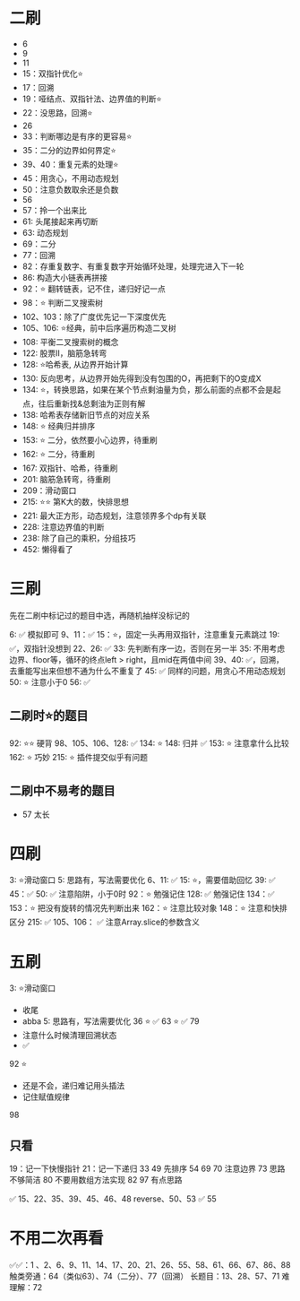 # 二刷

- 6 
- 9
- 11
- 15：双指针优化⭐️
- 17：回溯
- 19：哑结点、双指针法、边界值的判断⭐️
- 22：没思路，回溯⭐️
- 26 
- 33：判断哪边是有序的更容易⭐️
- 35：二分的边界如何界定⭐️
- 39、40：重复元素的处理⭐️
- 45：用贪心，不用动态规划
- 50：注意负数取余还是负数
- 56
- 57：拎一个出来比
- 61: 头尾接起来再切断
- 63: 动态规划
- 69：二分
- 77：回溯
- 82：存重复数字、有重复数字开始循环处理，处理完进入下一轮
- 86: 构造大小链表再拼接
- 92：⭐️ 翻转链表，记不住，递归好记一点
- 98：⭐️ 判断二叉搜索树
- 102、103：除了广度优先记一下深度优先
- 105、106: ⭐️经典，前中后序遍历构造二叉树
- 108: 平衡二叉搜索树的概念
- 122: 股票II，脑筋急转弯
- 128: ⭐️哈希表, 从边界开始计算
- 130: 反向思考，从边界开始先得到没有包围的O，再把剩下的O变成X
- 134: ⭐️，转换思路，如果在某个节点剩油量为负，那么前面的点都不会是起点，往后重新找&总剩油为正则有解
- 138: 哈希表存储新旧节点的对应关系
- 148: ⭐️ 经典归并排序
- 153: ⭐️ 二分，依然要小心边界，待重刷
- 162: ⭐️ 二分，待重刷
- 167: 双指针、哈希，待重刷
- 201: 脑筋急转弯，待重刷
- 209：滑动窗口
- 215: ⭐️⭐️ 第K大的数，快排思想
- 221: 最大正方形，动态规划，注意领界多个dp有关联
- 228: 注意边界值的判断
- 238: 除了自己的乘积，分组技巧
- 452: 懒得看了

# 三刷

先在二刷中标记过的题目中选，再随机抽样没标记的

6: ✅ 模拟即可
9、11：✅
15：⭐️，固定一头再用双指针，注意重复元素跳过
19: ✅，双指针没想到
22、26: ✅
33: 先判断有序一边，否则在另一半
35: 不用考虑边界、floor等，循环的终点left > right，且mid在两值中间
 39、40: ✅，回溯，去重能写出来但想不通为什么不重复了
45: ✅ 同样的问题，用贪心不用动态规划
50: ⭐️ 注意小于0
56: ✅

## 二刷时⭐️的题目

92: ⭐️⭐️ 硬背
98、105、106、128: ✅
134: ⭐️
148: 归并 ✅
153: ⭐️ 注意拿什么比较
162: ⭐️ 巧妙
215: ⭐️ 插件提交似乎有问题

## 二刷中不易考的题目

- 57 太长

# 四刷

3: ⭐️滑动窗口 
5: 思路有，写法需要优化
6、11: ✅
15: ⭐️，需要借助回忆
39: ✅
45：✅
50: ✅ 注意陷阱，小于0时
92：⭐️ 勉强记住
128: ✅ 勉强记住
134：✅
153：⭐️ 把没有旋转的情况先判断出来
162：⭐️ 注意比较对象
148：⭐️ 注意和快排区分
215: ✅
105、106： ✅ 注意Array.slice的参数含义


# 五刷

3: ⭐️滑动窗口 
  - 收尾
  - abba
5: 思路有，写法需要优化
36 ⭐️ ✅
63 ⭐️ ✅
79 
 - 注意什么时候清理回溯状态
 - ✅

92 ⭐️ 
  - 还是不会，递归难记用头插法
  - 记住赋值规律

98 


## 只看

19：记一下快慢指针
21：记一下递归
33
49 先排序
54 
69 
70 注意边界
73 思路不够简洁
80 不要用数组方法实现
82
97 有点思路


✅ 15、22、35、39、45、46、48 reverse、50、53
✅ 55


# 不用二次再看

✅✅：1 、2、6、9、11、14、17、20、21、26、55、58、61、66、67、86、88
触类旁通：64（类似63）、74（二分）、77（回溯）
长题目：13、28、57、71
难理解：72